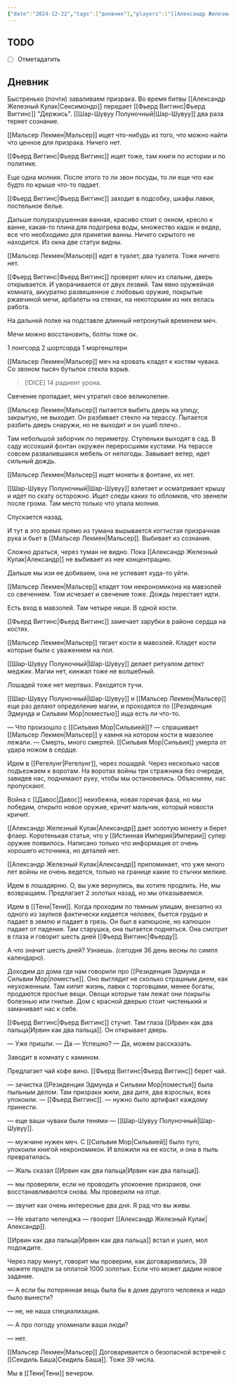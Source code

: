 ```yaml
---
{"date":"2024-12-22","tags":["дневник"],"players":["[[Александр Железный Кулак]]","[[Мальсер Лекмен]]","[[Шар-Шувуу Полуночный]]","[[Фьерд Виггинс\|Фьерд Виггинс]]"],"campaign":"Школа приключенцев Безелота. Переплетенные судьбы","world-date":null,"world-time-start":null,"dg-publish":true,"previous-session":"[[1 декабря 2024]]","next-session":"[[29 декабря 2024]]","permalink":"/22-dekabrya-2024/","dgPassFrontmatter":true}
---
```



## TODO
- [ ] Отметадатить

## Дневник
Быстренько (почти) заваливаем призрака. Во время битвы [[Александр Железный Кулак\|Сексимондо]] передает [[Фьерд Виггинс\|Фьерд Виггинс]] "Держись". [[Шар-Шувуу Полуночный\|Шар-Шувуу]] два раза теряет сознание.

[[Мальсер Лекмен\|Мальсер]] ищет что-нибудь из того, что можно найти что ценное для призрака. Ничего нет.

[[Фьерд Виггинс\|Фьерд Виггинс]] ищет тоже, там книги по истории и по политике. 

Еще одна молния. После этого то ли звон посуды, то ли еще что как будто по крыше что-то падает. 

[[Фьерд Виггинс\|Фьерд Виггинс]] заходит в подсобку, шкафы лавки, постельное белье. 

Дальше полуразрушенная ванная, красиво стоит с окном, кресло к ванне, какая-то плина для подогрева воды, множество кадок и ведер, все что необходимо для принятия ванны. Ничего скрытого не находится. Из окна две статуи видны. 

[[Мальсер Лекмен\|Мальсер]] идет в туалет, два туалета. Тоже ничего нет.

[[Фьерд Виггинс\|Фьерд Виггинс]] проверят ключ из спальни, дверь открывается. И уворачивается от двух лезвий. Там явно оружейная комната, аккуратно развешенное с любовью оружие, покрытые ржавчиной мечи, арбалеты на стенах, на некоторыми из них велась работа. 

На дальней полке на подставле длинный нетронутый временем меч.  

Мечи можно восстановить, болты тоже ок. 

1 лонгсорд
2 шортсорда
1 моргенштерн

[[Мальсер Лекмен\|Мальсер]] меч на кровать кладет к костям чувака. Со звоном тысяч бутылок стекла взрыв.

> [!DICE] 14 радиент урона.

Свечение пропадает, меч утратил свое великолепие.

[[Мальсер Лекмен\|Мальсер]] пытается выбить дверь на улицу, закрытую, не выходит. Он разбивает стекло на терассу. Пытается разбить дверь снаружи, но не выходит и он ушиб плечо..

Там небольшой заборчик по периметру. Ступеньки выходят в сад. В саду иссохший фонтан окружен переросшими кустами. На терассе совсем развалившаяся мебель от непогоды. Завывает ветер, идет сильный дождь. 

[[Мальсер Лекмен\|Мальсер]] ищет монеты в фонтане, их нет. 

[[Шар-Шувуу Полуночный\|Шар-Шувуу]] взлетает и осматривает крышу и идет по скату осторожно. Ищет следы каких то обломков, что звенели после грома. Там место только что упала молния. 

Спускается назад.

И тут в это время прямо из тумана вырывается когтистая призрачная рука и бьет в [[Мальсер Лекмен\|Мальсер]]. Выбивает из сознания.

Сложно драться, через туман не видно. Пока [[Александр Железный Кулак\|Александр]] не выбивает из нее концентрацию.

Дальше мы изи ее добиваем, она не успевает куда-то уйти.

[[Мальсер Лекмен\|Мальсер]] кладет том некрономикона на мавзолей со свечением. Том исчезает и свечение тоже. Дождь перестает идти.

Есть вход в мавзолей. Там четыре ниши. В одной кости.

[[Фьерд Виггинс\|Фьерд Виггинс]] замечает зарубки в районе сердца на костях.

[[Мальсер Лекмен\|Мальсер]] тягает кости в мавозлей. Кладет кости которые были с уважением на пол.

[[Шар-Шувуу Полуночный\|Шар-Шувуу]] делает ритуалом детект меджик. Магии нет, кинжал тоже не волшебный.

Лошадей тоже нет мертвых. Раходятся тучи. 

[[Шар-Шувуу Полуночный\|Шар-Шувуу]] и [[Мальсер Лекмен\|Мальсер]] еще раз делают определение магии, и проходятся по [[Резиденция Эдмунда и Сильвии Мор\|поместью]] ища есть ли что-то. 

— Что произошло с [[Сильвия Мор\|Сильвией]]? — спрашивает [[Мальсер Лекмен\|Мальсер]] у камня на котором кости в мавзолее лежали. — Смерть, много смертей. [[Сильвия Мор\|Сильвия]] умерла от удара ножом в сердце. 

Идем в [[Регелунг\|Регелунг]], через лошадей. Через несколько часов подъезжаем к воротам. На воротах войны три стражника без очереди, завидев нас, поднимают руку, чтобы мы остановились. Объясняем, нас пропускают.

Война с [[Давос\|Давос]] неизбежна, новая горячая фаза, но мы победим, открыто новое оружие, кричит мальчик, который новости кричит.

[[Александр Железный Кулак\|Александр]] дает золотую монету и берет флаер. Коротенькая статья, что у [[Истинная Империя\|Империи]] супер оружие появилось. Написано только что информация от очень хорошего источника, но деталей нет.

[[Александр Железный Кулак\|Александр]] припоминает, что уже много лет войны не очень ведется, только на границе какие то стычки мелкие.

Идем в лошадярню. О, вы уже вернулись, вы хотите продлить. Не, мы возвращаем. Предлагает 2 золотых назад, но мы отказываемся. 

Идем в [[Тени\|Тени]]. Когда проходим по темным улицам, внезапно из одного из заулков фактически кидается человек, бьется грудью и падает в землю и падает в грязь. Он был в капюшоне, но капюшон падает от падения. Там старушка, она пытается подняться. Она смотрит в глаза и говорит шесть дней [[Фьерд Виггинс\|Фьерду]]. 

А что значит шесть дней? Узнаешь. (сегодня 36 день весны по симпл календарю).

Доходим до дома где нам говорили про [[Резиденция Эдмунда и Сильвии Мор\|поместье]]. Оно выглядит не сколько страшным днем, как неухоженным. Там кипит жизнь, лавки с торговцами, менее богаты, продаются простые вещи. Овощи которые там лежат они покрыты болезнью или гнилые. Дом с красной дверью стоит чистенький и заманивает нас к себе. 

[[Фьерд Виггинс\|Фьерд Виггинс]] стучит. Там глаза [[Ирвин как два пальца\|Ирвин как два пальца]]. Он открывает дверь. 

— Уже пришли.
— Да
— Успешно?
— Да, можем рассказать.

Заводит в комнату с камином. 

Предлагает чай кофе вино. [[Фьерд Виггинс\|Фьерд Виггинс]] берет чай.

— зачистка [[Резиденция Эдмунда и Сильвии Мор\|поместья]] была пыльным делом. Там призраки жили, два дитя, два взрослых, всех упокоили. — [[Фьерд Виггинс]]. — нужно было артифакт каждому принести.

— еще ваши чуваки были тенями — [[Шар-Шувуу Полуночный\|Шар-Шувуу]].

— мужчине нужен меч. С [[Сильвия Мор\|Сильвией]] было туго, упокоили книгой некрономикон. И вложили на ее кости, и она в пыль превратилась.

— Жаль сказал [[Ирвин как два пальца\|Ирвин как два пальца]]. 

— мы проверяли, если не проводить упокоение призраков, они восстанавливаются снова. Мы проверили на отце. 

— звучит как очень интересные два дня. Я рад что вы живы. 

— Не хватало челенджа — гвоорит [[Александр Железный Кулак\|Александр]].

[[Ирвин как два пальца\|Ирвин как два пальца]] встал и ушел, мол подождите. 

Через пару минут, говорит мы проверим, как договаривались, 39 можете придти за оплатой 1000 золотых. Если что может дадим новое задание. 

— А если бы потерянная вещь была бы в доме другого человека и надо было вынести?

— не, не наша специализация. 

— А про погоду упоминали ваши люди?

— нет. 

[[Мальсер Лекмен\|Мальсер]] Договаривается о безопасной встречей с [[Сеидиль Баша\|Сеидиль Баша]]. Тоже 39 числа. 

Мы в [[Тени\|Тени]] вечером. 